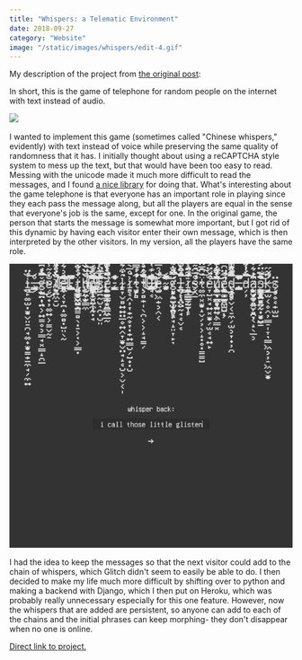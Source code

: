 ```yaml
---
title: "Whispers: a Telematic Environment"
date: 2018-09-27
category: "Website"
image: "/static/images/whispers/edit-4.gif"
---
```


My description of the project from [the original post](http://cmuems.com/2018/60212f/chromsan/09/27/chromsan-telematic/):

In short, this is the game of telephone for random people on the internet with text instead of audio.

![](/static/images/whispers/edit-4.gif)

I wanted to implement this game (sometimes called "Chinese whispers," evidently) with text instead of voice while preserving the same quality of randomness that it has. I initially thought about using a reCAPTCHA style system to mess up the text, but that would have been too easy to read. Messing with the unicode made it much more difficult to read the messages, and I found <a href="https://github.com/combatwombat/Lunicode.js">a nice library</a> for doing that. What's interesting about the game telephone is that everyone has an important role in playing since they each pass the message along, but all the players are equal in the sense that everyone's job is the same, except for one. In the original game, the person that starts the message is somewhat more important, but I got rid of this dynamic by having each visitor enter their own message, which is then interpreted by the other visitors. In my version, all the players have the same role.

![](/static/images/whispers/edit-5.gif)

I had the idea to keep the messages so that the next visitor could add to the chain of whispers, which Glitch didn't seem to easily be able to do. I then decided to make my life much more difficult by shifting over to python and making a backend with Django, which I then put on Heroku, which was probably really unnecessary especially for this one feature. However, now the whispers that are added are persistent, so anyone can add to each of the chains and the initial phrases can keep morphing- they don't disappear when no one is online.

<a href="https://whisper-back.herokuapp.com">Direct link to project.</a>
